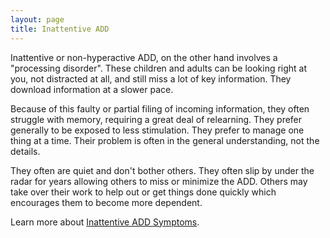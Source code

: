 ```yaml
---
layout: page
title: Inattentive ADD
---
```


Inattentive or non-hyperactive ADD, on the other hand involves a "processing disorder". These children and adults can be looking right at you, not distracted at all, and still miss a lot of key information. They download information at a slower pace.

Because of this faulty or partial filing of incoming information, they often struggle with memory, requiring a great deal of relearning. They prefer generally to be exposed to less stimulation. They prefer to manage one thing at a time. Their problem is often in the general understanding, not the details.

They often are quiet and don't bother others. They often slip by under the radar for years allowing others to miss or minimize the ADD. Others may take over their work to help out or get things done quickly which encourages them to become more dependent.

Learn more about [Inattentive ADD Symptoms](/symptoms).
